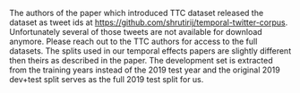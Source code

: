The authors of the paper which introduced TTC dataset released the dataset as tweet ids at <a href="https://github.com/shrutirij/temporal-twitter-corpus">https://github.com/shrutirij/temporal-twitter-corpus</a>. Unfortunately several of those tweets are not available for download anymore. Please reach out to the TTC authors for access to the full datasets. The splits used in our temporal effects papers are slightly different then theirs as described in the paper. The development set is extracted from the training years instead of the 2019 test year and the original 2019 dev+test split serves as the full 2019 test split for us.
